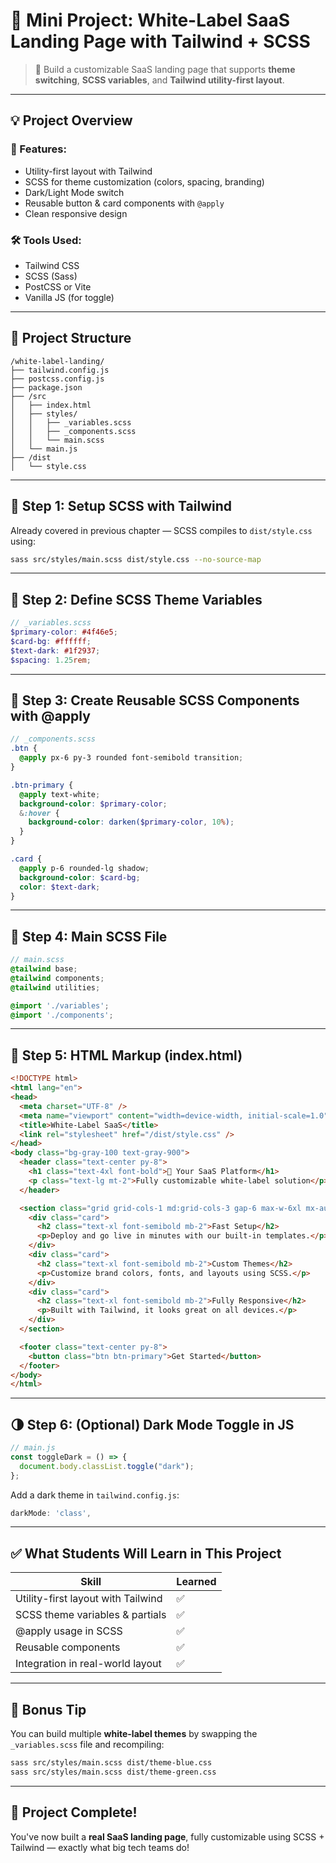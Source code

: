 # 🎯 Mini Project: White-Label SaaS Landing Page with Tailwind + SCSS

> 📌 Build a customizable SaaS landing page that supports **theme switching**, **SCSS variables**, and **Tailwind utility-first layout**.

---

## 💡 Project Overview

### 🧱 Features:

* Utility-first layout with Tailwind
* SCSS for theme customization (colors, spacing, branding)
* Dark/Light Mode switch
* Reusable button & card components with `@apply`
* Clean responsive design

### 🛠 Tools Used:

* Tailwind CSS
* SCSS (Sass)
* PostCSS or Vite
* Vanilla JS (for toggle)

---

## 📁 Project Structure

```
/white-label-landing/
├── tailwind.config.js
├── postcss.config.js
├── package.json
├── /src
│   ├── index.html
│   ├── styles/
│   │   ├── _variables.scss
│   │   ├── _components.scss
│   │   └── main.scss
│   └── main.js
├── /dist
│   └── style.css
```

---

## 🧵 Step 1: Setup SCSS with Tailwind

Already covered in previous chapter — SCSS compiles to `dist/style.css` using:

```bash
sass src/styles/main.scss dist/style.css --no-source-map
```

---

## 🎨 Step 2: Define SCSS Theme Variables

```scss
// _variables.scss
$primary-color: #4f46e5;
$card-bg: #ffffff;
$text-dark: #1f2937;
$spacing: 1.25rem;
```

---

## 💠 Step 3: Create Reusable SCSS Components with @apply

```scss
// _components.scss
.btn {
  @apply px-6 py-3 rounded font-semibold transition;
}

.btn-primary {
  @apply text-white;
  background-color: $primary-color;
  &:hover {
    background-color: darken($primary-color, 10%);
  }
}

.card {
  @apply p-6 rounded-lg shadow;
  background-color: $card-bg;
  color: $text-dark;
}
```

---

## 📄 Step 4: Main SCSS File

```scss
// main.scss
@tailwind base;
@tailwind components;
@tailwind utilities;

@import './variables';
@import './components';
```

---

## 🧪 Step 5: HTML Markup (index.html)

```html
<!DOCTYPE html>
<html lang="en">
<head>
  <meta charset="UTF-8" />
  <meta name="viewport" content="width=device-width, initial-scale=1.0" />
  <title>White-Label SaaS</title>
  <link rel="stylesheet" href="/dist/style.css" />
</head>
<body class="bg-gray-100 text-gray-900">
  <header class="text-center py-8">
    <h1 class="text-4xl font-bold">🚀 Your SaaS Platform</h1>
    <p class="text-lg mt-2">Fully customizable white-label solution</p>
  </header>

  <section class="grid grid-cols-1 md:grid-cols-3 gap-6 max-w-6xl mx-auto p-6">
    <div class="card">
      <h2 class="text-xl font-semibold mb-2">Fast Setup</h2>
      <p>Deploy and go live in minutes with our built-in templates.</p>
    </div>
    <div class="card">
      <h2 class="text-xl font-semibold mb-2">Custom Themes</h2>
      <p>Customize brand colors, fonts, and layouts using SCSS.</p>
    </div>
    <div class="card">
      <h2 class="text-xl font-semibold mb-2">Fully Responsive</h2>
      <p>Built with Tailwind, it looks great on all devices.</p>
    </div>
  </section>

  <footer class="text-center py-8">
    <button class="btn btn-primary">Get Started</button>
  </footer>
</body>
</html>
```

---

## 🌗 Step 6: (Optional) Dark Mode Toggle in JS

```js
// main.js
const toggleDark = () => {
  document.body.classList.toggle("dark");
};
```

Add a dark theme in `tailwind.config.js`:

```js
darkMode: 'class',
```

---

## ✅ What Students Will Learn in This Project

| Skill                              | Learned |
| ---------------------------------- | ------- |
| Utility-first layout with Tailwind | ✅       |
| SCSS theme variables & partials    | ✅       |
| @apply usage in SCSS               | ✅       |
| Reusable components                | ✅       |
| Integration in real-world layout   | ✅       |

---

## 🧠 Bonus Tip

You can build multiple **white-label themes** by swapping the `_variables.scss` file and recompiling:

```bash
sass src/styles/main.scss dist/theme-blue.css
sass src/styles/main.scss dist/theme-green.css
```

---

## 🏁 Project Complete!

You've now built a **real SaaS landing page**, fully customizable using SCSS + Tailwind — exactly what big tech teams do!

